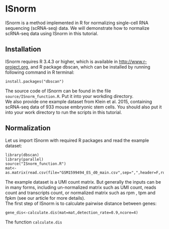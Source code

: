 # ISnorm
ISnorm is a method implemented in R for normalizing single-cell RNA sequencing (scRNA-seq) data. We will demonstrate how to normalize scRNA-seq data using ISnorm in this tutorial.

## Installation
ISnorm requires R 3.4.3 or higher, which is available in http://www.r-project.org, and R package dbscan, which can be installed by running following command in R terminal:
```{r }
install.packages("dbscan")
```
The source code of ISnorm can be found in the file `source/ISnorm_function.R`. Put it into your workding directory.<br>
We also provide one example dataset from Klein et al. 2015, containing scRNA-seq data of 933 mouse embryonic stem cells. You should also put it into your work directory to run the scripts in this tutorial.

## Normalization
Let us import ISnorm with required R packages and read the example dataset:
```{r }
library(dbscan)
library(parallel)
source("ISnorm_function.R")
mat<-as.matrix(read.csv(file="GSM1599494_ES_d0_main.csv",sep=",",header=F,row.names=1))
```
The example dataset is a UMI count matrix. But generally the inputs can be in many forms, including un-normalized matrix such as UMI count, reads count and transcripts count, or normalized matrix such as rpm , tpm and fpkm (see our article for more details).<br>
The first step of ISnorm is to calculate pairwise distance between genes:
```{r }
gene_dis<-calculate.dis(mat=mat,detection_rate=0.9,ncore=4)
```
The function `calculate.dis`
